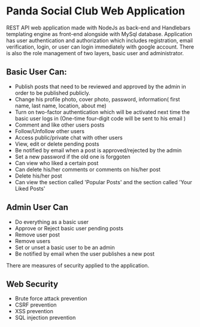 # Panda Social Club Web Application
REST API web application made with NodeJs as back-end and Handlebars templating engine as front-end alongside with MySql database. Application has user authentication and authorization which includes registration, email verification, login, or user can login immediately with google account. There is also the role management of two layers, basic user and administrator. 
## Basic User Can: 
- Publish posts that need to be reviewed and approved by the admin in order to be published publicly.
- Change his profile photo, cover photo, password, information( first name, last name, location, about me)
- Turn on two-factor authentication which will be activated next time the basic user logs in (One-time four-digit code will be sent to his email )
- Comment and like other users posts
- Follow/Unfollow other users
- Access public/private chat with other users
- View, edit or delete pending posts
- Be notified by email when a post is approved/rejected by the admin
- Set a new password if the old one is forggoten
- Can view who liked a certain post
- Can delete his/her comments or comments on his/her post
- Delete his/her post
- Can view the section called 'Popular Posts' and the section called 'Your Liked Posts'

## Admin User Can
- Do everything as a basic user
- Approve or Reject basic user pending posts
- Remove user post 
- Remove users
- Set or unset a basic user to be an admin
- Be notified by email when the user publishes a new post

There are measures of security applied to the application.
## Web Security
- Brute force attack prevention
- CSRF prevention
- XSS prevention
- SQL injection prevention
